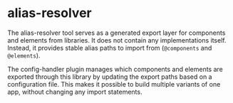 # alias-resolver

The alias-resolver tool serves as a generated export layer for components and elements from libraries. It does not contain any implementations itself. Instead, it provides stable alias paths to import from (`@components` and `@elements`).

The config-handler plugin manages which components and elements are exported through this library by updating the export paths based on a configuration file. This makes it possible to build multiple variants of one app, without changing any import statements.

